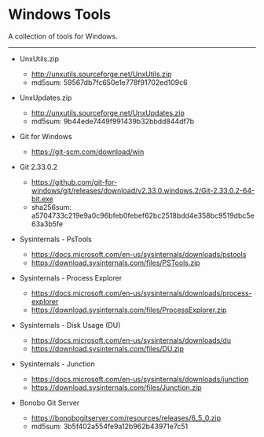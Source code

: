 # Windows Tools

A collection of tools for Windows.


----

- UnxUtils.zip
    - http://unxutils.sourceforge.net/UnxUtils.zip
    - md5sum: 59567db7fc650e1e778f91702ed109c6

- UnxUpdates.zip
    - http://unxutils.sourceforge.net/UnxUpdates.zip
    - md5sum: 9b44ede7449f991439b32bbdd844df7b

- Git for Windows
    - https://git-scm.com/download/win

- Git 2.33.0.2
    - https://github.com/git-for-windows/git/releases/download/v2.33.0.windows.2/Git-2.33.0.2-64-bit.exe
    - sha256sum: a5704733c219e9a0c96bfeb0febef62bc2518bdd4e358bc9519dbc5e63a3b5fe

- Sysinternals - PsTools
    - https://docs.microsoft.com/en-us/sysinternals/downloads/pstools
    - https://download.sysinternals.com/files/PSTools.zip

- Sysinternals - Process Explorer
    - https://docs.microsoft.com/en-us/sysinternals/downloads/process-explorer
    - https://download.sysinternals.com/files/ProcessExplorer.zip

- Sysinternals - Disk Usage (DU)
    - https://docs.microsoft.com/en-us/sysinternals/downloads/du
    - https://download.sysinternals.com/files/DU.zip

- Sysinternals - Junction
    - https://docs.microsoft.com/en-us/sysinternals/downloads/junction
    - https://download.sysinternals.com/files/Junction.zip

- Bonobo Git Server
    - https://bonobogitserver.com/resources/releases/6_5_0.zip
    - md5sum: 3b5f402a554fe9a12b962b43971e7c51
